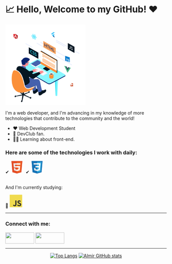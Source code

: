 # 📈 Hello, Welcome to my GitHub! ❤

 <p><img src = "banner.gif" width = "250px" /></p>
 
I'm a web developer, and I'm advancing in my knowledge of more technologies that contribute to the community and the world!

- ❤ Web Development Student
- 💜 DevClub fan.
- 👩‍💻 Learning about front-end.

<h3>Here are some of the technologies I work with daily:</h3>

<div>
 ✔ <img src="https://github.com/devicons/devicon/blob/master/icons/html5/html5-original.svg" title="HTML5" alt="HTML" width="40" height="40"/>&nbsp;
 ✔ <img src="https://raw.githubusercontent.com/devicons/devicon/6910f0503efdd315c8f9b858234310c06e04d9c0/icons/css3/css3-original.svg" title="CSS3" alt="CSS" width="40" height="40"/>&nbsp;
  <br> <br>
  <p>And I'm currently studying:</p>
 📌 <img src="https://github.com/devicons/devicon/blob/master/icons/javascript/javascript-original.svg" title="JavaScript" alt="JavaScript" width="40" height="40"/>&nbsp;
 <!--📌 <img src="https://github.com/devicons/devicon/blob/master/icons/react/react-original-wordmark.svg" title="React" alt="React" width="40" height="40"/>&nbsp; -->
</div>

---

<div>
 <h3 align="left">Connect with me:</h3>
<p align="left">
<a href="https://www.linkedin.com/in/almir-ramos-7344962b3" target="blank"><img align="center" src="https://img.shields.io/badge/LinkedIn-0077B5?style=for-the-badge&logo=linkedin&logoColor=white" alt="" title="Linkedin" height="35" width="90" /></a>
<a href="https://www.instagram.com/almirramos77/" target="blank"><img align="center" src="https://img.shields.io/badge/Instagram-E4405F?style=for-the-badge&logo=instagram&logoColor=white" alt="" title="Instagram" height="35" width="90" /></a>
</div>

---

<div align = "center">
 
[![Top Langs](https://github-readme-stats.vercel.app/api/top-langs/?username=Almirsr7&show_icons=true&theme=codeSTACKr&count_private=true)](https://github.com/anuraghazra/github-readme-stats)
[![Almir GitHub stats](https://github-readme-stats.vercel.app/api?username=almirsr7&sowicons=true&show_icons=true&theme=codeSTACKr&count_private=true)](https://github.com/anuraghazra/github-readme-stats)
</div>




